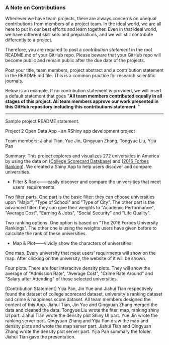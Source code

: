 ### A Note on Contributions

Whenever we have team projects, there are always concerns on unequal contributions from members of a project team. In the ideal world, we are all here to put in our best efforts and learn together. Even in that ideal world, we have different skill sets and preparations, and we will still contribute differently to a project. 

Therefore, you are required to post a *contribution statement* in the root README.md of your GitHub repo. Please beware that your GitHub repo will become public and remain public after the due date of the projects. 

Post your title, team members, project abstract and a contribution statement in the README.md file.  This is a common practice for research scientific journals. 

Below is an example. If no contribution statement is provided, we will insert a default statement that goes "**All team members contributed equally in all stages of this project. All team members approve our work presented in this GitHub repository including this contributions statement**. "

---
Sample project README statement.

Project 2 Open Data App - an RShiny app development project

Team members: Jiahui Tian, Yue Jin, Qingyuan Zhang, Tongyue Liu, Yijia Pan

Summary: This project explores and visualizes 272 universities in America by using the data on ([College Scorecard Database](https://collegescorecard.ed.gov/data/documentation/)) and ([2016 Forbes Ranking](data/ranking_forbes_2016.csv)). We created a Shiny App to help users discover and compare universities. 

+ Filter & Rank——easily discover and compare the universities that meet users' requirements

Two filter parts. One part is the basic filter: they can choose universities upon "Major", "Type of School" and "Type of City". The other part is the advanced filter: they can give their weights to "Academic Performance", "Average Cost", "Earning & Jobs", "Social Security" and "Life Quality". 

Two ranking options. One option is based on "The 2016 Forbes University Rankings". The other one is using the weights users have given before to calculate the rank of these universities. 

+ Map & Plot——vividly show the characters of universities

One map. Every university that meet users' requirments will show on the map. After clicking on the university, the website of it will be shown. 

Four plots. There are four interacitve density plots. They will show the average of "Admission Rate", "Average Cost", "Crime Rate Around" and "Salary after Attending" of those selected universities.

[Contribution Statement] Yijia Pan, Jin Yue and Jiahui Tian respectively found the dataset of college scorecard dataset, university's ranking dataset and crime & happiness score dataset. All team members designed the content of this App. Jiahui Tian, Jin Yue and Qingyuan Zhang merged the data and cleaned the data. Tongyue Liu wrote the fiter, map, ranking shiny UI part. Jiahui Tian wrote the density plot Shiny UI part. Yue Jin wrote the ranking server part. Qingyuan Zhang and Yijia Pan draw the map and density plots and wrote the map server part. Jiahui Tian and Qingyuan Zhang wrote the density plot server part. Yijia Pan summary the folder. Jiahui Tian gave the presentation.
